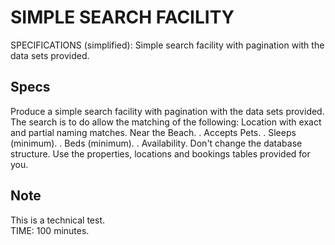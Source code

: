 # SIMPLE SEARCH FACILITY #

SPECIFICATIONS (simplified): Simple search facility with pagination with the data sets provided. 

Specs
-----
Produce a simple search facility with pagination with the data sets provided.
The search is to do allow the matching of the following:
Location with exact and partial naming matches.
Near the Beach.
. Accepts Pets.
. Sleeps (minimum).
. Beds (minimum).
. Availability.
Don't change the database structure. Use the properties, locations and bookings tables provided for you.

Note
----
This is a technical test.<br/>TIME: 100 minutes.